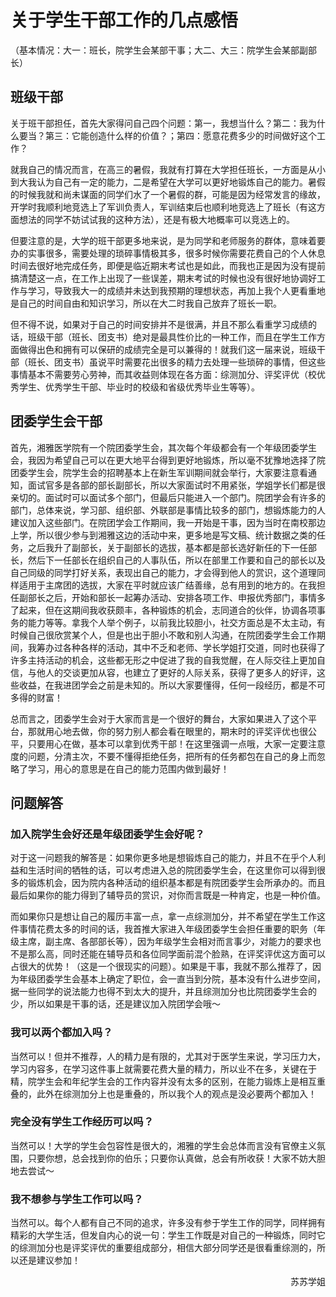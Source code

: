 # 关于学生干部工作的几点感悟

（基本情况：大一：班长，院学生会某部干事；大二、大三：院学生会某部副部长）

## 班级干部

关于班干部担任，首先大家得问自己四个问题：第一，我想当什么？第二：我为什么要当？第三：它能创造什么样的价值？；第四：愿意花费多少的时间做好这个工作？

就我自己的情况而言，在高三的暑假，我就有打算在大学担任班长，一方面是从小到大我认为自己有一定的能力，二是希望在大学可以更好地锻炼自己的能力。暑假的时候我就和尚未谋面的同学们水了一个暑假的群，可能是因为经常发言的缘故，开学时我顺利地竞选上了军训负责人，军训结束后也顺利地竞选上了班长（有这方面想法的同学不妨试试我的这种方法），还是有极大地概率可以竞选上的。

但要注意的是，大学的班干部更多地来说，是为同学和老师服务的群体，意味着要办的实事很多，需要处理的琐碎事情极其多，很多时候你需要花费自己的个人休息时间去很好地完成任务，即便是临近期末考试也是如此，而我也正是因为没有提前搞清楚这一点，在工作上出现了一些误差，期末考试的时候也没有很好地协调好工作与学习，导致我大一的成绩并未达到我预期的理想状态，再加上我个人更看重地是自己的时间自由和知识学习，所以在大二时我自己放弃了班长一职。

但不得不说，如果对于自己的时间安排并不是很满，并且不那么看重学习成绩的话，班级干部（班长、团支书）绝对是最具性价比的一种工作，而且在学生工作方面做得出色和拥有可以保研的成绩完全是可以兼得的！就我们这一届来说，班级干部（班长、团支书）虽说平时需要花出很多的精力去处理一些琐碎的事情，但这些事情基本不需要劳心劳神，而其收益则体现在各方面：综测加分、评奖评优（校优秀学生、优秀学生干部、毕业时的校级和省级优秀毕业生等等）。

## 团委学生会干部

首先，湘雅医学院有一个院团委学生会，其次每个年级都会有一个年级团委学生会，我因为希望自己可以在更大地平台得到更好地锻炼，所以毫不犹豫地选择了院团委学生会，院学生会的招聘基本上在新生军训期间就会举行，大家要注意看通知，面试官多是各部的部长副部长，所以大家面试时不用紧张，学姐学长们都是很亲切的。面试时可以面试多个部门，但最后只能进入一个部门。院团学会有许多的部门，总体来说，学习部、组织部、外联部是事情比较多的部门，想锻炼能力的人建议加入这些部门。在院团学会工作期间，我一开始是干事，因为当时在南校那边上学，所以很少参与到湘雅这边的活动中来，更多地是写文稿、统计数据之类的任务，之后我升了副部长，关于副部长的选拔，基本都是部长选好新任的下一任部长，然后下一任部长在组织自己的人事队伍，所以在部里工作要和自己的部长以及自己同级的同学打好关系，表现出自己的能力，才会得到他人的赏识，这个道理同样适用于主席团的选拔，大家在平时就应该广结善缘，总有用到的地方的。在我担任副部长之后，开始和部长一起筹办活动、安排各项工作、申报优秀部门，事情多了起来，但在这期间我收获颇丰，各种锻炼的机会，志同道合的伙伴，协调各项事务的能力等等。拿我个人举个例子，以前我比较胆小，社交方面总是不太主动，有时候自己很欣赏某个人，但是也出于胆小不敢和别人沟通，在院团委学生会工作期间，我筹办过各种各样的活动，其中不乏和老师、学长学姐打交道，同时也获得了许多主持活动的机会，这些都无形之中促进了我的自我觉醒，在人际交往上更加自信，与他人的交谈更加从容，也建立了更好的人际关系，获得了更多人的好评，这些收益，在我进团学会之前是未知的。所以大家要懂得，任何一段经历，都是不可多得的财富！

总而言之，团委学生会对于大家而言是一个很好的舞台，大家如果进入了这个平台，那就用心地去做，你的努力别人都会看在眼里的，期末时的评奖评优也很公平，只要用心在做，基本可以拿到优秀干部！在这里强调一点哦，大家一定要注意度的问题，分清主次，不要不懂得拒绝任务，把所有的任务都包在自己的身上而忽略了学习，用心的意思是在自己的能力范围内做到最好！

## 问题解答
### 加入院学生会好还是年级团委学生会好呢？

对于这一问题我的解答是：如果你更多地是想锻炼自己的能力，并且不在乎个人利益和生活时间的牺牲的话，可以考虑进入总的院团委学生会，在这里你可以得到很多的锻炼机会，因为院内各种活动的组织基本都是有院团委学生会所承办的。而且最后如果你的能力得到了辅导员的赏识，对你而言既是一种肯定，也是一种价值。

而如果你只是想让自己的履历丰富一点，拿一点综测加分，并不希望在学生工作这件事情花费太多的时间的话，我首推大家进入年级团委学生会担任重要的职务（年级主席，副主席、各部部长等），因为年级学生会相对而言事少，对能力的要求也不是那么高，同时还能在辅导员和各位同学面前混个脸熟，在评奖评优这方面可以占很大的优势！（这是一个很现实的问题）。如果是干事，我就不那么推荐了，因为年级团委学生会基本上确定了职位，会一直当到分院，基本没有什么进步空间，据一些同学的说法能力也得不到太大的提升，并且综测加分也比院团委学生会的少，所以如果是干事的话，还是建议加入院团学会哦～

### 我可以两个都加入吗？

当然可以！但并不推荐，人的精力是有限的，尤其对于医学生来说，学习压力大，学习内容多，在学习这件事上就需要花费大量的精力，所以业不在多，关键在于精，院学生会和年纪学生会的工作内容并没有太多的区别，在能力锻炼上是相互重叠的，此外在综测加分上也是重叠的，所以我个人的观点是没必要两个都加入！

### 完全没有学生工作经历可以吗？

当然可以！大学的学生会包容性是很大的，湘雅的学生会总体而言没有官僚主义氛围，只要你想，总会找到你的伯乐；只要你认真做，总会有所收获！大家不妨大胆地去尝试～

### 我不想参与学生工作可以吗？

当然可以。每个人都有自己不同的追求，许多没有参于学生工作的同学，同样拥有精彩的大学生活，但发自内心的说一句：学生工作既是对自己的一种锻炼，同时它的综测加分也是评奖评优的重要组成部分，相信大部分同学还是很看重综测的，所以还是建议参加！

<p align="right">苏苏学姐</p>